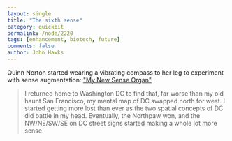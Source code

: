 ```yaml
---
layout: single 
title: "The sixth sense" 
category: quickbit
permalink: /node/2220
tags: [enhancement, biotech, future] 
comments: false 
author: John Hawks 
---
```


Quinn Norton started wearing a vibrating compass to her leg to experiment with sense augmentation: <a href="http://hplusmagazine.com/articles/enhanced/my-new-sense-organ">"My New Sense Organ"</a>

<blockquote>I returned home to Washington DC to find that, far worse than my old haunt San Francisco, my mental map of DC swapped north for west. I started getting more lost than ever as the two spatial concepts of DC did battle in my head. Eventually, the Northpaw won, and the NW/NE/SW/SE on DC street signs started making a whole lot more sense.</blockquote>

